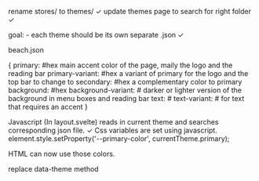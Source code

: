 rename stores/ to themes/ ✓
update themes page to search for right folder ✓

goal:
    - each theme should be its own separate .json ✓

beach.json

{
    primary: #hex main accent color of the page, maily the logo and the reading bar
    primary-variant: #hex a variant of primary for the logo and the top bar to change to
    secondary: #hex a complementary color to primary
    background: #hex 
    background-variant: # darker or lighter version of the background in menu boxes and reading bar
    text: #
    text-variant: # for text that requires an accent
}

Javascript (In layout.svelte) reads in current theme and searches corresponding json file. ✓
Css variables are set using javascript.
    element.style.setProperty('--primary-color', currentTheme.primary);

HTML can now use those colors.

replace data-theme method
